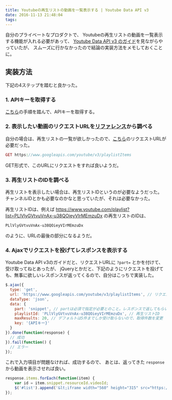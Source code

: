 ```yaml
---
title: Youtubeの再生リストの動画を一覧表示する | Youtube Data API v3
date: 2016-11-13 21:48:04
tags:
---
```


自分のプライベートなプロダクトで、
Youtubeの再生リストの動画を一覧表示する機能が入れる必要があって、
<a href="https://developers.google.com/youtube/v3/getting-started?hl=ja" target="_blank">Youtube Data API v3 のガイド</a>を見ながらやっていたが、
スムーズに行かなかったので結論の実装方法をメモしておくことに。

<h2><strong>実装方法</strong></h2>

下記の4ステップを踏むと良かった。

<h3><strong>1. APIキーを取得する</strong></h3>

<a href="https://developers.google.com/youtube/registering_an_application?hl=ja" target="_blank">こちら</a>の手順を踏んで、APIキーを取得する。

<h3><strong>2. 表示したい動画のリクエストURLを<a href="https://developers.google.com/youtube/v3/docs/?hl=ja" target="_blank">リファレンス</a>から調べる</strong></h3>

自分の場合は、再生リストの一覧が欲しかったので、<a href="https://developers.google.com/youtube/v3/docs/playlistItems/list?hl=ja" target="_blank">こちら</a>のリクエストURLが必要だった。

``` php
GET https://www.googleapis.com/youtube/v3/playlistItems
```

GET形式で、このURLにリクエストをすれば良いようだ。

<h3><strong>3. 再生リストのIDを調べる</strong></h3>

再生リストを表示したい場合は、再生リストIDというのが必要なようだった。
チャンネルIDとかも必要なのかなと思っていたが、それは必要なかった。

再生リストIDは、例えば
<a href="https://www.youtube.com/playlist?list=PLlVlyGVtvuVnAx-u38QOieyVIrMEmzuDx" target="_blank">https://www.youtube.com/playlist?list=PLlVlyGVtvuVnAx-u38QOieyVIrMEmzuDx</a>
の再生リストのIDは、

```
PLlVlyGVtvuVnAx-u38QOieyVIrMEmzuDx
```

のように、URLの最後の部分になるようだ。

<h3><strong>4. Ajaxでリクエストを投げてレスポンスを表示する</strong></h3>

Youtube Data API v3のガイドだと、リクエストURLに <code>?part=</code> とかを付けて、受け取ってねとあったが、
jQueryとかだと、下記のようにリクエストを投げても、無事に欲しいレスポンスが返ってくるので、自分はこっちで実装した。

``` js
$.ajax({
  type: 'get',
  url: 'https://www.googleapis.com/youtube/v3/playlistItems', // リクエストURL
  dataType: 'json',
  data: {
    part: 'snippet', // partは必須で指定が必要とのこと。レスポンスで返してもらいたいデータをカンマ区切りで指定する。snippetがあればとりあえず動画を再生するレスポンスが受け取れる。
    playlistId: 'PLlVlyGVtvuVnAx-u38QOieyVIrMEmzuDx', // 再生リストID
    maxResults: 20, // デフォルトは5件までしか受け取らないので、取得件数を変更
    key: '{APIキー}'
  }
}).done(function(response) {
  // 成功
}).fail(function() {
  // エラー
});
```

これで入力項目が問題なければ、成功するので、
あとは、返ってきた <code>response</code> から動画を表示させれば良い。

``` js
response.items.forEach(function(item) {
    var id = item.snippet.resourceId.videoId;
    $('#list').append('&lt;iframe width="560" height="315" src="https://www.youtube.com/embed/'+ id +'" frameborder="0" allowfullscreen&gt;&lt;/iframe&gt;');
});
```